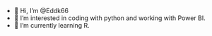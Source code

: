 - 👋 Hi, I’m @Eddk66
- 👀 I’m interested in coding with python and working with Power BI.
- 🌱 I’m currently learning R.


<!---
Eddk66/Eddk66 is a ✨ special ✨ repository because its `README.md` (this file) appears on your GitHub profile.
You can click the Preview link to take a look at your changes.
--->
